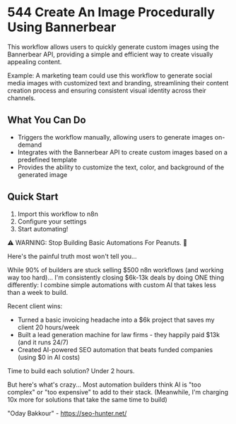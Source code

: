 # 544 Create An Image Procedurally Using Bannerbear

This workflow allows users to quickly generate custom images using the Bannerbear API, providing a simple and efficient way to create visually appealing content.

Example: A marketing team could use this workflow to generate social media images with customized text and branding, streamlining their content creation process and ensuring consistent visual identity across their channels.

## What You Can Do
- Triggers the workflow manually, allowing users to generate images on-demand
- Integrates with the Bannerbear API to create custom images based on a predefined template
- Provides the ability to customize the text, color, and background of the generated image

## Quick Start
1. Import this workflow to n8n
2. Configure your settings
3. Start automating!

⚠️ WARNING: Stop Building Basic Automations For Peanuts. 🚫

Here's the painful truth most won't tell you...

While 90% of builders are stuck selling $500 n8n workflows (and working way too hard)...
I'm consistently closing $6k-13k deals by doing ONE thing differently:
I combine simple automations with custom AI that takes less than a week to build.

Recent client wins:
* Turned a basic invoicing headache into a $6k project that saves my client 20 hours/week
* Built a lead generation machine for law firms - they happily paid $13k (and it runs 24/7)
* Created AI-powered SEO automation that beats funded companies (using $0 in AI costs)

Time to build each solution? Under 2 hours.

But here's what's crazy...
Most automation builders think AI is "too complex" or "too expensive" to add to their stack.
(Meanwhile, I'm charging 10x more for solutions that take the same time to build)

"Oday Bakkour" - https://seo-hunter.net/
